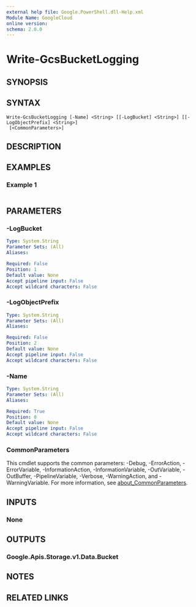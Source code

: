```yaml
---
external help file: Google.PowerShell.dll-Help.xml
Module Name: GoogleCloud
online version:
schema: 2.0.0
---
```


# Write-GcsBucketLogging

## SYNOPSIS


## SYNTAX

```
Write-GcsBucketLogging [-Name] <String> [[-LogBucket] <String>] [[-LogObjectPrefix] <String>]
 [<CommonParameters>]
```

## DESCRIPTION


## EXAMPLES

### Example 1
```powershell

```



## PARAMETERS

### -LogBucket


```yaml
Type: System.String
Parameter Sets: (All)
Aliases:

Required: False
Position: 1
Default value: None
Accept pipeline input: False
Accept wildcard characters: False
```

### -LogObjectPrefix


```yaml
Type: System.String
Parameter Sets: (All)
Aliases:

Required: False
Position: 2
Default value: None
Accept pipeline input: False
Accept wildcard characters: False
```

### -Name


```yaml
Type: System.String
Parameter Sets: (All)
Aliases:

Required: True
Position: 0
Default value: None
Accept pipeline input: False
Accept wildcard characters: False
```

### CommonParameters
This cmdlet supports the common parameters: -Debug, -ErrorAction, -ErrorVariable, -InformationAction, -InformationVariable, -OutVariable, -OutBuffer, -PipelineVariable, -Verbose, -WarningAction, and -WarningVariable. For more information, see [about_CommonParameters](http://go.microsoft.com/fwlink/?LinkID=113216).

## INPUTS

### None

## OUTPUTS

### Google.Apis.Storage.v1.Data.Bucket

## NOTES

## RELATED LINKS
